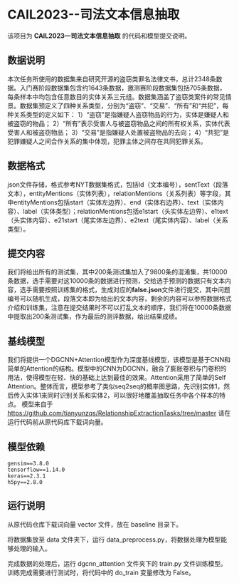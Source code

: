 # CAIL2023--司法文本信息抽取

该项目为 **CAIL2023—司法文本信息抽取** 的代码和模型提交说明。

## 数据说明

本次任务所使用的数据集来自研究开源的盗窃类罪名法律文书，总计2348条数据。入门赛阶段数据集包含约1643条数据，邀测赛阶段数据集包括705条数据，每条样本中均包含任意数目的实体关系三元组。数据集涵盖了盗窃类案件的常见情景。数据集预定义了四种关系类型，分别为“盗窃”、“交易”、“所有”和“共犯”，每种关系类型的定义如下：
1）“盗窃”是指嫌疑人盗窃物品的行为，实体是嫌疑人和被盗窃的物品；
2）“所有”表示受害人与被盗窃物品之间的所有权关系，实体代表受害人和被盗窃物品；
3）“交易”是指嫌疑人处置被盗物品的去向；
4）“共犯”是犯罪嫌疑人之间合作关系的集中体现，犯罪主体之间存在共同犯罪关系。

## 数据格式

json文件存储，格式参考NYT数据集格式，包括Id（文本编号），sentText（段落文本），entityMentions（实体列表），relationMentions（关系列表）等字段，其中entityMentions包括start（实体左边界）、end（实体右边界）、text（实体内容）、label（实体类型）；relationMentions包括e1start（头实体左边界）、e1text（头实体内容）、e21start（尾实体左边界）、e2text（尾实体内容）、label（关系类型）。

## 提交内容

我们将给出所有的测试集，其中200条测试集加入了9800条的混淆集，共10000条数据，选手需要对这10000条的数据进行预测，交给选手预测的数据只有文本内容，选手需要按照训练集的格式，生成对应的**false.json**文件进行提交，其中问题编号可以随机生成，段落文本即为给出的文本内容，剩余的内容可以参照数据格式介绍和训练集，注意在提交结果时不可以打乱文本的顺序，我们将在10000条数据中提取出200条测试集，作为最后的测评数据，给出结果成绩。

## 基线模型

我们将提供一个DGCNN+Attention模型作为深度基线模型，该模型是基于CNN和简单的Attention的结构。模型中的CNN为DGCNN，融合了膨胀卷积与门卷积的用法，使得模型在轻、快的基础上达到最佳的效果。Attention采用了简单的Self Attention。整体而言，模型参考了类似seq2seq的概率图思路，先识别实体1，然后传入实体1来同时识别关系和实体2，可以很好地覆盖抽取任务中各个样本的特点。
模型来自于 https://github.com/tianyunzqs/RelationshipExtractionTasks/tree/master   请在运行代码前从原代码库下载词向量。

## 模型依赖

```shell
gensim==3.8.0
tensorflow==1.14.0
keras==2.3.1
h5py==2.8.0
```

## 运行说明

从原代码仓库下载词向量 vector 文件，放在 baseline 目录下。

将数据集放至 data 文件夹下，运行 data_preprocess.py，将数据处理为模型能够处理的输入。

完成数据的处理后，运行 dgcnn_attention 文件夹下的 train.py 文件训练模型。训练完成需要进行测试时，将代码中的 do_train 变量修改为 False。
